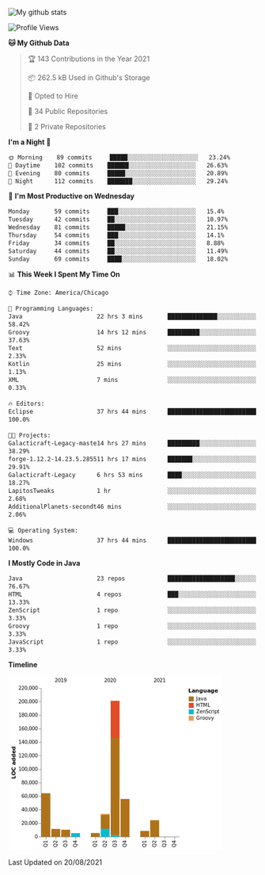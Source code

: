 ![My github stats](https://github-readme-stats.vercel.app/api?username=romvoid95&theme=gruvbox&include_all_commits=true&show_icons=true")

<!--START_SECTION:waka-->
![Profile Views](http://img.shields.io/badge/Profile%20Views-0-blue)

**🐱 My Github Data** 

> 🏆 143 Contributions in the Year 2021
 > 
> 📦 262.5 kB Used in Github's Storage 
 > 
> 💼 Opted to Hire
 > 
> 📜 34 Public Repositories 
 > 
> 🔑 2 Private Repositories  
 > 
**I'm a Night 🦉** 

```text
🌞 Morning    89 commits     █████░░░░░░░░░░░░░░░░░░░░   23.24% 
🌆 Daytime    102 commits    ██████░░░░░░░░░░░░░░░░░░░   26.63% 
🌃 Evening    80 commits     █████░░░░░░░░░░░░░░░░░░░░   20.89% 
🌙 Night      112 commits    ███████░░░░░░░░░░░░░░░░░░   29.24%

```
📅 **I'm Most Productive on Wednesday** 

```text
Monday       59 commits     ███░░░░░░░░░░░░░░░░░░░░░░   15.4% 
Tuesday      42 commits     ██░░░░░░░░░░░░░░░░░░░░░░░   10.97% 
Wednesday    81 commits     █████░░░░░░░░░░░░░░░░░░░░   21.15% 
Thursday     54 commits     ███░░░░░░░░░░░░░░░░░░░░░░   14.1% 
Friday       34 commits     ██░░░░░░░░░░░░░░░░░░░░░░░   8.88% 
Saturday     44 commits     ██░░░░░░░░░░░░░░░░░░░░░░░   11.49% 
Sunday       69 commits     ████░░░░░░░░░░░░░░░░░░░░░   18.02%

```


📊 **This Week I Spent My Time On** 

```text
⌚︎ Time Zone: America/Chicago

💬 Programming Languages: 
Java                     22 hrs 3 mins       ██████████████░░░░░░░░░░░   58.42% 
Groovy                   14 hrs 12 mins      █████████░░░░░░░░░░░░░░░░   37.63% 
Text                     52 mins             ░░░░░░░░░░░░░░░░░░░░░░░░░   2.33% 
Kotlin                   25 mins             ░░░░░░░░░░░░░░░░░░░░░░░░░   1.13% 
XML                      7 mins              ░░░░░░░░░░░░░░░░░░░░░░░░░   0.33%

🔥 Editors: 
Eclipse                  37 hrs 44 mins      █████████████████████████   100.0%

🐱‍💻 Projects: 
Galacticraft-Legacy-maste14 hrs 27 mins      █████████░░░░░░░░░░░░░░░░   38.29% 
forge-1.12.2-14.23.5.285511 hrs 17 mins      ███████░░░░░░░░░░░░░░░░░░   29.91% 
Galacticraft-Legacy      6 hrs 53 mins       ████░░░░░░░░░░░░░░░░░░░░░   18.27% 
LapitosTweaks            1 hr                ░░░░░░░░░░░░░░░░░░░░░░░░░   2.68% 
AdditionalPlanets-secondt46 mins             ░░░░░░░░░░░░░░░░░░░░░░░░░   2.06%

💻 Operating System: 
Windows                  37 hrs 44 mins      █████████████████████████   100.0%

```

**I Mostly Code in Java** 

```text
Java                     23 repos            ███████████████████░░░░░░   76.67% 
HTML                     4 repos             ███░░░░░░░░░░░░░░░░░░░░░░   13.33% 
ZenScript                1 repo              ░░░░░░░░░░░░░░░░░░░░░░░░░   3.33% 
Groovy                   1 repo              ░░░░░░░░░░░░░░░░░░░░░░░░░   3.33% 
JavaScript               1 repo              ░░░░░░░░░░░░░░░░░░░░░░░░░   3.33%

```


**Timeline**

![Chart not found](https://raw.githubusercontent.com/ROMVoid95/ROMVoid95/master/charts/bar_graph.png) 


 Last Updated on 20/08/2021
<!--END_SECTION:waka-->
